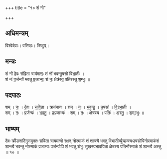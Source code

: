 +++
title = "१० शं नो"

+++
## अधिमन्त्रम्
विश्वेदेवाः। वसिष्ठः। त्रिष्टुप्।

## मन्त्रः
शं नो॑ दे॒वः स॑वि॒ता त्राय॑माणः॒ शं नो॑ भवन्तू॒षसो॑ विभा॒तीः ।  
शं नः॑ प॒र्जन्यो॑ भवतु प्र॒जाभ्यः॒ शं नः॒ क्षेत्र॑स्य॒ पति॑रस्तु श॒म्भुः ॥

## पदपाठः
शम् । नः॒ । दे॒वः । स॒वि॒ता । त्राय॑माणः । शम् । नः॒ । भ॒व॒न्तु॒ । उ॒षसः॑ । वि॒ऽभा॒तीः ।  
शम् । नः॒ । प॒र्जन्यः॑ । भ॒व॒तु॒ । प्र॒ऽजाभ्यः॑ । शम् । नः॒ । क्षेत्र॑स्य । पतिः॑ । अ॒स्तु॒ । श॒म्ऽभुः ॥

## भाष्यम्
देवः क्रीडनादिगुणयुक्तः सविता त्रायमाणो रक्षन् नोस्माकं शं शान्त्यै भवतु विभातीर्व्युच्छन्त्यःउषसोपिनोस्माकंशं शान्त्यै भवन्तु नोस्माकं प्रजाभ्यः पर्जन्योपि शं भवतु शंभुः सुखस्यभावयिता क्षेत्रस्य पतिर्नोस्माकं शं शान्त्यै अस्तु ॥ १० ॥